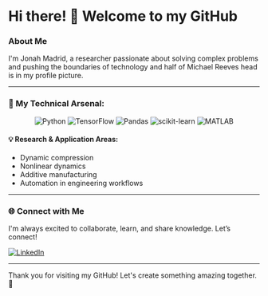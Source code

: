 # Hi there! 👋 Welcome to my GitHub

### About Me
I'm Jonah Madrid, a researcher passionate about solving complex problems and pushing the boundaries of technology and half of Michael Reeves head is in my profile picture. 

---

### 🔧 My Technical Arsenal:

<div align="center">
  <img src="https://img.shields.io/badge/Python-3776AB?style=for-the-badge&logo=python&logoColor=white" alt="Python">
  <img src="https://img.shields.io/badge/TensorFlow-FF6F00?style=for-the-badge&logo=tensorflow&logoColor=white" alt="TensorFlow">
  <img src="https://img.shields.io/badge/Pandas-150458?style=for-the-badge&logo=pandas&logoColor=white" alt="Pandas">
  <img src="https://img.shields.io/badge/scikit--learn-F7931E?style=for-the-badge&logo=scikit-learn&logoColor=white" alt="scikit-learn">
  <img src="https://img.shields.io/badge/MATLAB-0076A8?style=for-the-badge&logo=mathworks&logoColor=white" alt="MATLAB">
</div>

#### 💡 Research & Application Areas:
- Dynamic compression
- Nonlinear dynamics 
- Additive manufacturing
- Automation in engineering workflows

---

### 🌐 Connect with Me
I'm always excited to collaborate, learn, and share knowledge. Let’s connect!

[![LinkedIn](https://img.shields.io/badge/LinkedIn-Connect-blue?style=flat-square&logo=linkedin)](https://www.linkedin.com/in/jonah-madrid-06a59a29a)

---

Thank you for visiting my GitHub! Let's create something amazing together. 🚀

